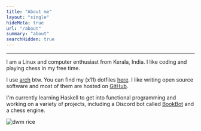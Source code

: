 ```yaml
---
title: "About me"
layout: "single"
hideMeta: true
url: "/about"
summary: "about"
searchHidden: true
---
```


---

I am a Linux and computer enthusiast from Kerala, India. I like coding and playing chess in my free time.

I use [arch](https://archlinux.org) btw.
You can find my (x11) dotfiles [here](https://github.com/rv178/.dotfiles).
I like writing open source software and most of them are hosted on [GitHub](https://github.com/rv178).

I'm currently learning Haskell to get into functional programming and working on a variety of projects,
including a Discord bot called [BookBot](https://github.com/rv178/bookbot) and a chess engine.

![dwm rice](https://i.redd.it/fxfkhld0kga81.png)
